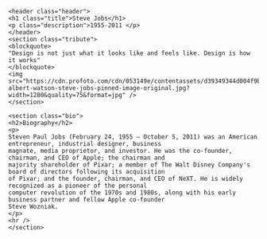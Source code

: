     <header class="header">
    <h1 class="title">Steve Jobs</h1>
    <p class="description">1955-2011 </p>
    </header>
    <section class="tribute">
    <blockquote>
    "Design is not just what it looks like and feels like. Design is how it works"
    </blockquote>
    <img src="https://cdn.profoto.com/cdn/053149e/contentassets/d39349344d004f9b8963df1551f24bf4/profoto-albert-watson-steve-jobs-pinned-image-original.jpg?width=1280&quality=75&format=jpg" />
    </section>

    <section class="bio">
    <h2>Biography</h2>
    <p>
    Steven Paul Jobs (February 24, 1955 – October 5, 2011) was an American entrepreneur, industrial designer, business
    magnate, media proprietor, and investor. He was the co-founder, chairman, and CEO of Apple; the chairman and
    majority shareholder of Pixar; a member of The Walt Disney Company's board of directors following its acquisition
    of Pixar; and the founder, chairman, and CEO of NeXT. He is widely recognized as a pioneer of the personal
    computer revolution of the 1970s and 1980s, along with his early business partner and fellow Apple co-founder
    Steve Wozniak.
    </p>
    <hr />
    </section>
